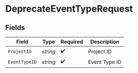 # DeprecateEventTypeRequest


## Fields

| Field              | Type               | Required           | Description        |
| ------------------ | ------------------ | ------------------ | ------------------ |
| `ProjectID`        | *string*           | :heavy_check_mark: | Project ID         |
| `EventTypeID`      | *string*           | :heavy_check_mark: | Event Type ID      |